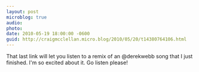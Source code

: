 ```yaml
---
layout: post
microblog: true
audio: 
photo: 
date: 2010-05-19 18:00:00 -0600
guid: http://craigmcclellan.micro.blog/2010/05/20/t14380764106.html
---
```

That last link will let you listen to a remix of an @derekwebb song that I just finished.  I'm so excited about it. Go listen please!

